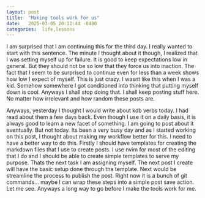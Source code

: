 ```yaml
---
layout: post
title:  "Making tools work for us"
date:   2025-03-05 20:12:44 -0400
categories:  life,lessons
---
```

I am surprised that I am continuing this for the third day. I really wanted to start with this sentence. The minute I thought about it though, I realized that I was setting myself up for failure. It is good to keep expectations low in general. But they should not be so low that they force us into inaction. The fact that I seem to be surprised to continue even for less than a week shows how low I expect of myself. This is just crazy. I wasnt like this when I was a kid. Somehow somewhere I got conditioned into thinking that putting myself down is cool. Anyways I shall stop doing that. I shall keep posting stuff here. No matter how irrelevant and how random these posts are.

Anyways, yesterday I thought I would write about kdb verbs today. I had read about them a few days back. Even though I use it on a daily basis, it is always good to learn a new facet of something. I am going to post about it eventually. But not today. Its been a very busy day and as I started working on this post, I thought about making my workflow better for this. I need to have a better way to do this. Firstly I should have templates for creating the markdown files that I use to create posts. I use nvim for most of the editing that I do and I should be able to create simple templates to serve my purpose. Thats the next task I am assigning myself. The next post I create will have the basic setup done through the template. Next would be streamline the process to publish the post. Right now it is a bunch of git commands... maybe I can wrap these steps into a simple post save action. Let me see. Anyways a long way to go before I make the tools work for me. 
